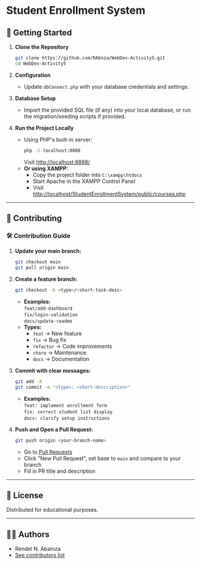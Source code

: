 # Student Enrollment System

## 🚀 Getting Started

1. **Clone the Repository**
   ```bash
   git clone https://github.com/RAbnza/WebDev-Activity5.git
   cd WebDev-Activity5
   ```
2. **Configuration**

   - Update `dbConnect.php` with your database credentials and settings.

3. **Database Setup**

   - Import the provided SQL file (if any) into your local database, or run the migration/seeding scripts if provided.

4. **Run the Project Locally**
   - Using PHP's built-in server:
     ```bash
     php -S localhost:8888
     ```
     Visit [http://localhost:8888/](http://localhost:8888)
   - **Or using XAMPP:**
     - Copy the project folder into `C:\xampp\htdocs`
     - Start Apache in the XAMPP Control Panel
     - Visit [http://localhost/StudentEnrollmentSystem/public/courses.php](http://localhost/StudentEnrollmentSystem/public/courses.php)

---

## 🤝 Contributing

### 🛠 Contribution Guide

1. **Update your main branch:**

   ```bash
   git checkout main
   git pull origin main
   ```

2. **Create a feature branch:**

   ```bash
   git checkout -b <type>/<short-task-desc>
   ```

   - **Examples:**  
     `feat/add-dashboard`  
     `fix/login-validation`  
     `docs/update-readme`
   - **Types:**
     - `feat` → New feature
     - `fix` → Bug fix
     - `refactor` → Code improvements
     - `chore` → Maintenance
     - `docs` → Documentation

3. **Commit with clear messages:**

   ```bash
   git add -A
   git commit -m "<type>: <short-description>"
   ```

   - **Examples:**  
     `feat: implement enrollment form`  
     `fix: correct student list display`  
     `docs: clarify setup instructions`

4. **Push and Open a Pull Request:**
   ```bash
   git push origin <your-branch-name>
   ```
   - Go to [Pull Requests](https://github.com/COMP-016-Web-Development-Group-1/StudentEnrollmentSystem/pulls)
   - Click "New Pull Request", set base to `main` and compare to your branch
   - Fill in PR title and description

---

## 📄 License

Distributed for educational purposes.

---

## 👨‍💻 Authors

- Rendel N. Abainza
- [See contributors list](https://github.com/COMP-016-Web-Development-Group-1/StudentEnrollmentSystem/graphs/contributors)
